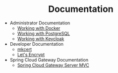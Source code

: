 <h1 align="center">Documentation</h1>

* Administrator Documentation
  * [Working with Docker](./administrator/docker.md)
  * [Working with PostgreSQL](./administrator/postgres.md)
  * [Working with Keycloak](./administrator/keycloak.md)
* Developer Documentation
  * [mkcert](./developer/mkcert.md)
  * [Let's Encrypt](./developer/lets-encrypt.md)
* Spring Cloud Gateway Documentation
  * [Spring Cloud Gateway Server MVC](./developer/spring-cloud-gateway-server-mvc/spring-cloud-gateway-server-mvc.md)